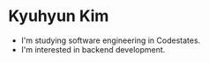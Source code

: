 # Kyuhyun Kim

+ I'm studying software engineering in Codestates.
+ I'm interested in backend development.

